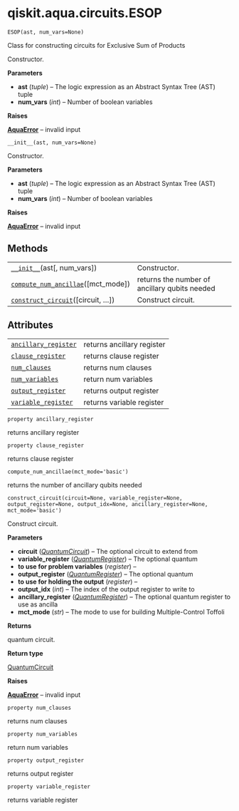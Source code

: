 <span id="qiskit-aqua-circuits-esop" />

# qiskit.aqua.circuits.ESOP

<span id="undefined" />

`ESOP(ast, num_vars=None)`

Class for constructing circuits for Exclusive Sum of Products

Constructor.

**Parameters**

*   **ast** (*tuple*) – The logic expression as an Abstract Syntax Tree (AST) tuple
*   **num\_vars** (*int*) – Number of boolean variables

**Raises**

[**AquaError**](qiskit.aqua.AquaError#qiskit.aqua.AquaError "qiskit.aqua.AquaError") – invalid input

<span id="undefined" />

`__init__(ast, num_vars=None)`

Constructor.

**Parameters**

*   **ast** (*tuple*) – The logic expression as an Abstract Syntax Tree (AST) tuple
*   **num\_vars** (*int*) – Number of boolean variables

**Raises**

[**AquaError**](qiskit.aqua.AquaError#qiskit.aqua.AquaError "qiskit.aqua.AquaError") – invalid input

## Methods

|                                                                                                                                          |                                               |
| ---------------------------------------------------------------------------------------------------------------------------------------- | --------------------------------------------- |
| [`__init__`](#qiskit.aqua.circuits.ESOP.__init__ "qiskit.aqua.circuits.ESOP.__init__")(ast\[, num\_vars])                                | Constructor.                                  |
| [`compute_num_ancillae`](#qiskit.aqua.circuits.ESOP.compute_num_ancillae "qiskit.aqua.circuits.ESOP.compute_num_ancillae")(\[mct\_mode]) | returns the number of ancillary qubits needed |
| [`construct_circuit`](#qiskit.aqua.circuits.ESOP.construct_circuit "qiskit.aqua.circuits.ESOP.construct_circuit")(\[circuit, …])         | Construct circuit.                            |

## Attributes

|                                                                                                                      |                            |
| -------------------------------------------------------------------------------------------------------------------- | -------------------------- |
| [`ancillary_register`](#qiskit.aqua.circuits.ESOP.ancillary_register "qiskit.aqua.circuits.ESOP.ancillary_register") | returns ancillary register |
| [`clause_register`](#qiskit.aqua.circuits.ESOP.clause_register "qiskit.aqua.circuits.ESOP.clause_register")          | returns clause register    |
| [`num_clauses`](#qiskit.aqua.circuits.ESOP.num_clauses "qiskit.aqua.circuits.ESOP.num_clauses")                      | returns num clauses        |
| [`num_variables`](#qiskit.aqua.circuits.ESOP.num_variables "qiskit.aqua.circuits.ESOP.num_variables")                | return num variables       |
| [`output_register`](#qiskit.aqua.circuits.ESOP.output_register "qiskit.aqua.circuits.ESOP.output_register")          | returns output register    |
| [`variable_register`](#qiskit.aqua.circuits.ESOP.variable_register "qiskit.aqua.circuits.ESOP.variable_register")    | returns variable register  |

<span id="undefined" />

`property ancillary_register`

returns ancillary register

<span id="undefined" />

`property clause_register`

returns clause register

<span id="undefined" />

`compute_num_ancillae(mct_mode='basic')`

returns the number of ancillary qubits needed

<span id="undefined" />

`construct_circuit(circuit=None, variable_register=None, output_register=None, output_idx=None, ancillary_register=None, mct_mode='basic')`

Construct circuit.

**Parameters**

*   **circuit** ([*QuantumCircuit*](qiskit.circuit.QuantumCircuit#qiskit.circuit.QuantumCircuit "qiskit.circuit.QuantumCircuit")) – The optional circuit to extend from
*   **variable\_register** ([*QuantumRegister*](qiskit.circuit.QuantumRegister#qiskit.circuit.QuantumRegister "qiskit.circuit.QuantumRegister")) – The optional quantum
*   **to use for problem variables** (*register*) –
*   **output\_register** ([*QuantumRegister*](qiskit.circuit.QuantumRegister#qiskit.circuit.QuantumRegister "qiskit.circuit.QuantumRegister")) – The optional quantum
*   **to use for holding the output** (*register*) –
*   **output\_idx** (*int*) – The index of the output register to write to
*   **ancillary\_register** ([*QuantumRegister*](qiskit.circuit.QuantumRegister#qiskit.circuit.QuantumRegister "qiskit.circuit.QuantumRegister")) – The optional quantum register to use as ancilla
*   **mct\_mode** (*str*) – The mode to use for building Multiple-Control Toffoli

**Returns**

quantum circuit.

**Return type**

[QuantumCircuit](qiskit.circuit.QuantumCircuit#qiskit.circuit.QuantumCircuit "qiskit.circuit.QuantumCircuit")

**Raises**

[**AquaError**](qiskit.aqua.AquaError#qiskit.aqua.AquaError "qiskit.aqua.AquaError") – invalid input

<span id="undefined" />

`property num_clauses`

returns num clauses

<span id="undefined" />

`property num_variables`

return num variables

<span id="undefined" />

`property output_register`

returns output register

<span id="undefined" />

`property variable_register`

returns variable register
